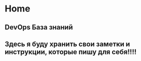 # Home

## DevOps База знаний

## Здесь я буду хранить свои заметки и инструкции, которые пишу для себя!!!!
